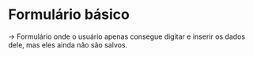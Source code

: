 # Formulário básico

-> Formulário onde o usuário apenas consegue digitar e inserir os dados dele, mas eles ainda não são salvos.
